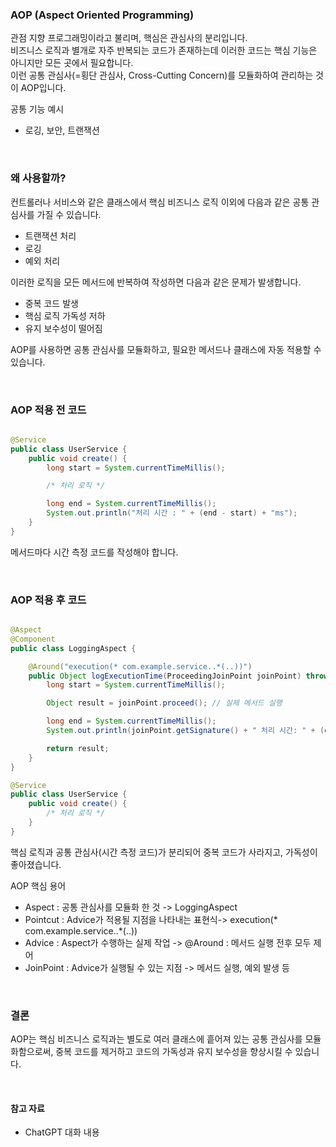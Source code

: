 ### AOP (Aspect Oriented Programming)

관점 지향 프로그래밍이라고 불리며, 핵심은 관심사의 분리입니다.  
비즈니스 로직과 별개로 자주 반복되는 코드가 존재하는데 이러한 코드는 핵심 기능은 아니지만 모든 곳에서 필요합니다.  
이런 공통 관심사(=횡단 관심사, Cross-Cutting Concern)를 모듈화하여 관리하는 것이 AOP입니다.

공통 기능 예시

- 로깅, 보안, 트랜잭션

<br />

### 왜 사용할까?

컨트롤러나 서비스와 같은 클래스에서 핵심 비즈니스 로직 이외에 다음과 같은 공통 관심사를 가질 수 있습니다.

- 트랜잭션 처리
- 로깅
- 예외 처리

이러한 로직을 모든 메서드에 반복하여 작성하면 다음과 같은 문제가 발생합니다.

- 중복 코드 발생
- 핵심 로직 가독성 저하
- 유지 보수성이 떨어짐

AOP를 사용하면 공통 관심사를 모듈화하고, 필요한 메서드나 클래스에 자동 적용할 수 있습니다.

<br />

### AOP 적용 전 코드

```java

@Service
public class UserService {
    public void create() {
        long start = System.currentTimeMillis();

        /* 처리 로직 */

        long end = System.currentTimeMillis();
        System.out.println("처리 시간 : " + (end - start) + "ms");
    }
}
```

메서드마다 시간 측정 코드를 작성해야 합니다.

<br />

### AOP 적용 후 코드

```java

@Aspect
@Component
public class LoggingAspect {

    @Around("execution(* com.example.service..*(..))")
    public Object logExecutionTime(ProceedingJoinPoint joinPoint) throws Throwable {
        long start = System.currentTimeMillis();

        Object result = joinPoint.proceed(); // 실제 메서드 실행

        long end = System.currentTimeMillis();
        System.out.println(joinPoint.getSignature() + " 처리 시간: " + (end - start) + "ms");

        return result;
    }
}

@Service
public class UserService {
    public void create() {
        /* 처리 로직 */
    }
}

```

핵심 로직과 공통 관심사(시간 측정 코드)가 분리되어 중복 코드가 사라지고, 가독성이 좋아졌습니다.

AOP 핵심 용어

- Aspect : 공통 관심사를 모듈화 한 것 -> LoggingAspect
- Pointcut : Advice가 적용될 지점을 나타내는 표현식-> execution(* com.example.service..*(..))
- Advice : Aspect가 수행하는 실제 작업 -> @Around : 메서드 실행 전후 모두 제어
- JoinPoint : Advice가 실행될 수 있는 지점 -> 메서드 실행, 예외 발생 등

<br />

### 결론

AOP는 핵심 비즈니스 로직과는 별도로 여러 클래스에 흩어져 있는 공통 관심사를 모듈화함으로써, 중복 코드를 제거하고 코드의 가독성과 유지 보수성을 향상시킬 수 있습니다.

<br />

#### 참고 자료

- ChatGPT 대화 내용